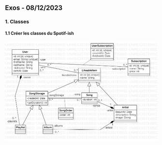 ## Exos - 08/12/2023


### 1. Classes

 
#### 1.1 Créer les classes du Spotif-ish


![ClassSpotiLike.jpg](ClassSpotiLike.jpg)




